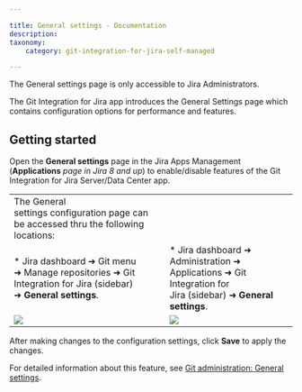 ```yaml
---

title: General settings - Documentation
description:
taxonomy:
    category: git-integration-for-jira-self-managed

---
```

The General settings page is only accessible to Jira Administrators.

The Git Integration for Jira app introduces the General Settings page which contains configuration options for performance and features.

## Getting started

Open the **General settings** page in the Jira Apps Management (**Applications** _page in Jira 8 and up_) to enable/disable features of the Git Integration for Jira Server/Data Center app.

|     |     |
| --- | --- |
| The General settings configuration page can be accessed thru the following locations: |     |
| *   Jira dashboard ➜ Git menu ➜ Manage repositories ➜ Git Integration for Jira (sidebar) ➜ **General settings**. | *   Jira dashboard ➜ Administration ➜ Applications ➜ Git Integration for Jira (sidebar) ➜ **General settings**. |
| ![](https://bigbrassband.atlassian.net/wiki/download/attachments/1930398111/jira-serverdc-gen-cfg-entry-point-(c).png?version=1&modificationDate=1630642877772&cacheVersion=1&api=v2) | ![](https://bigbrassband.atlassian.net/wiki/download/attachments/1930398111/jira-serverdc-gen-cfg-entry-point-two-(c).png?version=1&modificationDate=1630642878025&cacheVersion=1&api=v2) |


After making changes to the configuration settings, click **Save** to apply the changes.

For detailed information about this feature, see [Git administration: General settings](/wiki/spaces/GITSERVER/pages/966885431/General+Settings).

